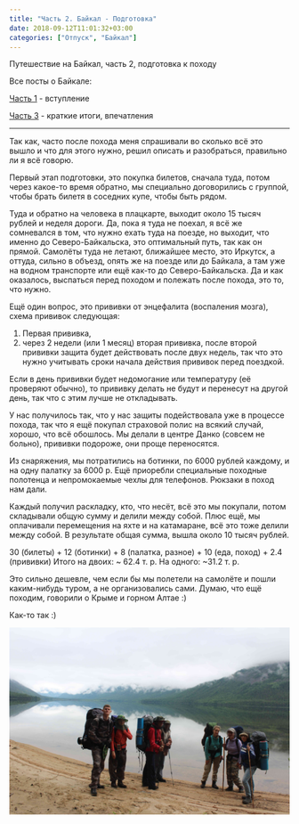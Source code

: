 ```yaml
---
title: "Часть 2. Байкал - Подготовка"
date: 2018-09-12T11:01:32+03:00
categories: ["Отпуск", "Байкал"]
---
```


Путешествие на Байкал, часть 2, подготовка к походу

<!--more-->

Все посты о Байкале:

[Часть 1](https://arybin93.github.io/posts/22_baikal_1/) - вступление

[Часть 3](https://arybin93.github.io/posts/23_baikal_3/) - краткие итоги, впечатления

---

Так как, часто после похода меня спрашивали во сколько всё это вышло и что для этого нужно, 
решил описать и разобраться, правильно ли я всё говорю.

Первый этап подготовки, это покупка билетов, сначала туда, потом через какое-то время обратно, 
мы специально договорились с группой, чтобы брать билетя в соседних купе, чтобы быть рядом.

Туда и обратно на человека в плацкарте, выходит около 15 тысяч рублей и неделя дороги.
Да, пока я туда не поехал, я всё же сомневался в том, что нужно ехать туда на поезде, но выходит,
что именно до Северо-Байкальска, это оптимальный путь, так как он прямой. 
Самолёты туда не летают, ближайшее место, это Иркутск, а оттуда, сильно в объезд, 
опять же на поезде или до Байкала, а там уже на водном транспорте или ещё как-то до Северо-Байкальска.
Да и как оказалось, выспаться перед походом и полежать после похода, это то, что нужно.

Ещё один вопрос, это прививки от энцефалита (воспаления мозга), схема прививок следующая:

1) Первая прививка, 
2) через 2 недели (или 1 месяц) вторая прививка, после второй прививки защита будет действовать после двух недель, 
так что это нужно учитывать сроки начала действия прививок перед поездкой.

Если в день прививки будет недомогание или температуру (её проверяют обычно), то прививку делать не будут 
и перенесут на другой день, так что с этим лучше не откладывать.

У нас получилось так, что у нас защиты подействовала уже в процессе похода, 
так что я ещё покупал страховой полис на всякий случай, хорошо, что всё обошлось. 
Мы делали в центре Данко (совсем не больно), прививки подороже, они проще переносятся.

Из снаряжения, мы потратились на ботинки, по 6000 рублей каждому, и на одну палатку за 6000 р. 
Ещё приоребли специальные походные полотенца и непромокаемые чехлы для телефонов. Рюкзаки в поход нам дали.

Каждый получил раскладку, кто, что несёт, всё это мы покупали, потом складывали общую сумму и делили между собой.
Плюс ещё, мы оплачивали перемещения на яхте и на катамаране, всё это тоже делили между собой.
В результате общая сумма, вышла около 10 тысяч рублей.

30 (билеты) + 12 (ботинки) + 8 (палатка, разное) + 10 (еда, поход) + 2.4 (прививки) 
Итого на двоих: ~ 62.4 т. р.
На одного: ~31.2 т. р.

Это сильно дешевле, чем если бы мы полетели на самолёте и пошли каким-нибудь туром, а не организовались сами.
Думаю, что ещё походим, говорили о Крыме и горном Алтае :)

Как-то так :)

![Baikal](/images/14_baikal_3.JPG "К выходу готовы, в полном обмундировании")
